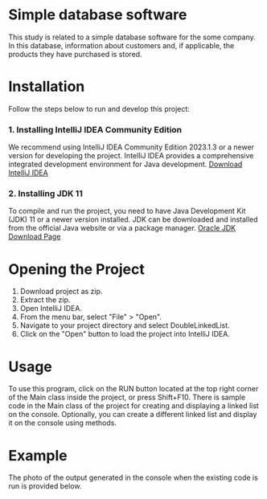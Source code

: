 # Simple database software
This study is related to a simple database software for the some company. In this database, information about customers and, if applicable, the products they have purchased is stored.

# Installation
 Follow the steps below to run and develop this project:
 ### 1. Installing IntelliJ IDEA Community Edition
 We recommend using IntelliJ IDEA Community Edition 2023.1.3 or a newer version for developing the project. IntelliJ IDEA provides a comprehensive integrated 
 development environment for Java development. [Download IntelliJ IDEA](https://www.jetbrains.com/idea/download/)
 ### 2. Installing JDK 11
 To compile and run the project, you need to have Java Development Kit (JDK) 11 or a newer version installed. JDK can be downloaded and installed from the official 
 Java website or via a package manager.
 [Oracle JDK Download Page](https://www.oracle.com/java/technologies/javase-jdk11-downloads.html)

# Opening the Project
1. Download project as zip.
2. Extract the zip.
3. Open IntelliJ IDEA.
4. From the menu bar, select "File" > "Open".
5. Navigate to your project directory and select DoubleLinkedList.
6. Click on the "Open" button to load the project into IntelliJ IDEA.

# Usage
To use this program, click on the RUN button located at the top right corner of the Main class inside the project, or press Shift+F10. 
There is sample code in the Main class of the project for creating and displaying a linked list on the console. Optionally, you can create a different linked list and display it on the console using methods.

# Example
The photo of the output generated in the console when the existing code is run is provided below.
